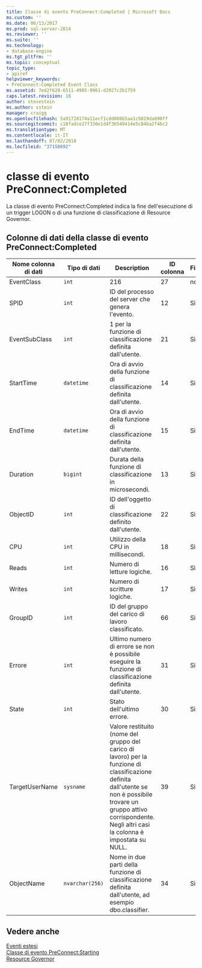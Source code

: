 ```yaml
---
title: Classe di evento PreConnect:Completed | Microsoft Docs
ms.custom: ''
ms.date: 06/13/2017
ms.prod: sql-server-2014
ms.reviewer: ''
ms.suite: ''
ms.technology:
- database-engine
ms.tgt_pltfrm: ''
ms.topic: conceptual
topic_type:
- apiref
helpviewer_keywords:
- PreConnect:Completed Event Class
ms.assetid: 7ed2f620-6511-4985-9961-d2927c2b1759
caps.latest.revision: 18
author: stevestein
ms.author: sstein
manager: craigg
ms.openlocfilehash: 5a91728174a11ecf1cdd008b5aa1c9829da890ff
ms.sourcegitcommit: c18fadce27f330e1d4f36549414e5c84ba2f46c2
ms.translationtype: MT
ms.contentlocale: it-IT
ms.lasthandoff: 07/02/2018
ms.locfileid: "37150692"
---
```

# <a name="preconnectcompleted-event-class"></a>classe di evento PreConnect:Completed
  La classe di evento PreConnect:Completed indica la fine dell'esecuzione di un trigger LOGON o di una funzione di classificazione di Resource Governor.  
  
## <a name="preconnectcompleted-event-class-data-columns"></a>Colonne di dati della classe di evento PreConnect:Completed  
  
|Nome colonna di dati|Tipo di dati|Description|ID colonna|Filtrabile|  
|----------------------|---------------|-----------------|---------------|----------------|  
|EventClass|`int`|216|27|no|  
|SPID|`int`|ID del processo del server che genera l'evento.|12|Sì|  
|EventSubClass|`int`|1 per la funzione di classificazione definita dall'utente.|21|Sì|  
|StartTime|`datetime`|Ora di avvio della funzione di classificazione definita dall'utente.|14|Sì|  
|EndTime|`datetime`|Ora di avvio della funzione di classificazione definita dall'utente.|15|Sì|  
|Duration|`bigint`|Durata della funzione di classificazione in microsecondi.|13|Sì|  
|ObjectID|`int`|ID dell'oggetto di classificazione definito dall'utente.|22|Sì|  
|CPU|`int`|Utilizzo della CPU in millisecondi.|18|Sì|  
|Reads|`int`|Numero di letture logiche.|16|Sì|  
|Writes|`int`|Numero di scritture logiche.|17|Sì|  
|GroupID|`int`|ID del gruppo del carico di lavoro classificato.|66|Sì|  
|Errore|`int`|Ultimo numero di errore se non è possibile eseguire la funzione di classificazione definita dall'utente.|31|Sì|  
|State|`int`|Stato dell'ultimo errore.|30|Sì|  
|TargetUserName|`sysname`|Valore restituito (nome del gruppo del carico di lavoro) per la funzione di classificazione definita dall'utente se non è possibile trovare un gruppo attivo corrispondente. Negli altri casi la colonna è impostata su NULL.|39|Sì|  
|ObjectName|`nvarchar(256)`|Nome in due parti della funzione di classificazione definita dall'utente, ad esempio dbo.classifier.|34|Sì|  
  
## <a name="see-also"></a>Vedere anche  
 [Eventi estesi](../extended-events/extended-events.md)   
 [Classe di evento PreConnect:Starting](preconnect-starting-event-class.md)   
 [Resource Governor](../resource-governor/resource-governor.md)  
  
  
